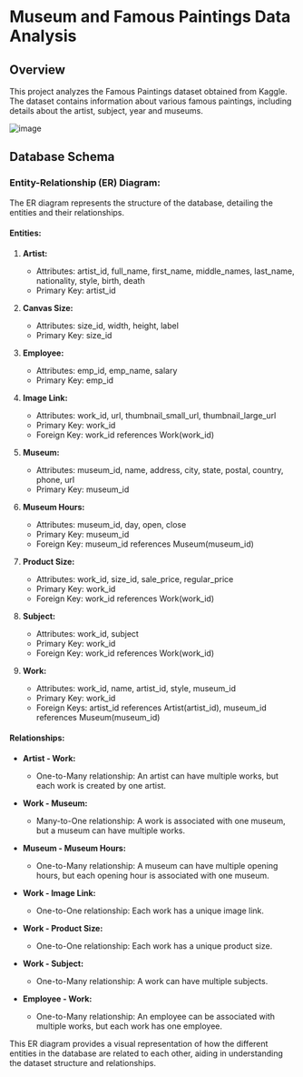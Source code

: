 # Museum and Famous Paintings Data Analysis

## Overview

This project analyzes the Famous Paintings dataset obtained from Kaggle. The dataset contains information about various famous paintings, including details about the artist, subject, year and museums.

![image](https://github.com/Sameer1295/Museum-Data-Analysis-in-SQL/assets/29782669/b58d5db1-579f-404a-804e-b68f7ea3c552)

## Database Schema

### Entity-Relationship (ER) Diagram:

The ER diagram represents the structure of the database, detailing the entities and their relationships.

#### Entities:

1. **Artist:**
   - Attributes: artist_id, full_name, first_name, middle_names, last_name, nationality, style, birth, death
   - Primary Key: artist_id

2. **Canvas Size:**
   - Attributes: size_id, width, height, label
   - Primary Key: size_id

3. **Employee:**
   - Attributes: emp_id, emp_name, salary
   - Primary Key: emp_id

4. **Image Link:**
   - Attributes: work_id, url, thumbnail_small_url, thumbnail_large_url
   - Primary Key: work_id
   - Foreign Key: work_id references Work(work_id)

5. **Museum:**
   - Attributes: museum_id, name, address, city, state, postal, country, phone, url
   - Primary Key: museum_id

6. **Museum Hours:**
   - Attributes: museum_id, day, open, close
   - Primary Key: museum_id
   - Foreign Key: museum_id references Museum(museum_id)

7. **Product Size:**
   - Attributes: work_id, size_id, sale_price, regular_price
   - Primary Key: work_id
   - Foreign Key: work_id references Work(work_id)

8. **Subject:**
   - Attributes: work_id, subject
   - Primary Key: work_id
   - Foreign Key: work_id references Work(work_id)

9. **Work:**
   - Attributes: work_id, name, artist_id, style, museum_id
   - Primary Key: work_id
   - Foreign Keys: artist_id references Artist(artist_id), museum_id references Museum(museum_id)

#### Relationships:

- **Artist - Work:**
  - One-to-Many relationship: An artist can have multiple works, but each work is created by one artist.

- **Work - Museum:**
  - Many-to-One relationship: A work is associated with one museum, but a museum can have multiple works.

- **Museum - Museum Hours:**
  - One-to-Many relationship: A museum can have multiple opening hours, but each opening hour is associated with one museum.

- **Work - Image Link:**
  - One-to-One relationship: Each work has a unique image link.

- **Work - Product Size:**
  - One-to-One relationship: Each work has a unique product size.

- **Work - Subject:**
  - One-to-Many relationship: A work can have multiple subjects.

- **Employee - Work:**
  - One-to-Many relationship: An employee can be associated with multiple works, but each work has one employee.

This ER diagram provides a visual representation of how the different entities in the database are related to each other, aiding in understanding the dataset structure and relationships.
